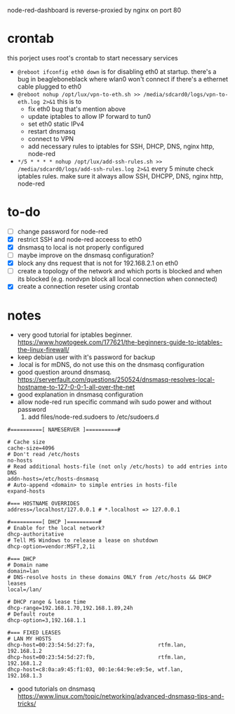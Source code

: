 node-red-dashboard is reverse-proxied by nginx on port 80

# crontab
this porject uses root's crontab to start necessary services
- `@reboot ifconfig eth0 down` is for disabling eth0 at startup. there's a bug in beagleboneblack where wlan0 won't connect if there's a ethernet cable plugged to eth0
- `@reboot nohup /opt/lux/vpn-to-eth.sh >> /media/sdcard0/logs/vpn-to-eth.log 2>&1` this is to 
  - fix eth0 bug that's mention above
  - update iptables to allow IP forward to tun0
  - set eth0 static IPv4
  - restart dnsmasq
  - connect to VPN
  - add necessary rules to iptables for SSH, DHCP, DNS, nginx http, node-red
- `*/5 * * * * nohup /opt/lux/add-ssh-rules.sh >> /media/sdcard0/logs/add-ssh-rules.log 2>&1` every 5 minute check iptables rules. make sure it always allow SSH, DHCPP, DNS, nginx http, node-red

# to-do
- [ ] change password for node-red
- [x] restrict SSH and node-red  acceess to eth0
- [x] dnsmasq to local is not properly configured
- [ ] maybe improve on the dnsmasq configuration?
- [x] block any dns request that is not for 192.168.2.1 on eth0
- [ ] create a topology of the network and which ports is blocked and when its blocked (e.g. nordvpn block all local connection when connected)
- [x] create a connection reseter using crontab

# notes
- very good tutorial for iptables beginner. https://www.howtogeek.com/177621/the-beginners-guide-to-iptables-the-linux-firewall/
- keep debian user with it's password for backup
- .local is for mDNS, do not use this on the dnsmasq configuration
- good question around dnsmasq. https://serverfault.com/questions/250524/dnsmasq-resolves-local-hostname-to-127-0-0-1-all-over-the-net
- good explanation in dnsmasq configuration
- allow node-red run specific command wih sudo power and without password
  1) add files/node-red.sudoers to /etc/sudoers.d
```
#==========[ NAMESERVER ]==========#

# Cache size
cache-size=4096
# Don't read /etc/hosts
no-hosts
# Read additional hosts-file (not only /etc/hosts) to add entries into DNS
addn-hosts=/etc/hosts-dnsmasq
# Auto-append <domain> to simple entries in hosts-file
expand-hosts

#=== HOSTNAME OVERRIDES
address=/localhost/127.0.0.1 # *.localhost => 127.0.0.1

#==========[ DHCP ]==========#
# Enable for the local network?
dhcp-authoritative
# Tell MS Windows to release a lease on shutdown
dhcp-option=vendor:MSFT,2,1i

#=== DHCP
# Domain name
domain=lan
# DNS-resolve hosts in these domains ONLY from /etc/hosts && DHCP leases
local=/lan/

# DHCP range & lease time
dhcp-range=192.168.1.70,192.168.1.89,24h 
# Default route
dhcp-option=3,192.168.1.1

#=== FIXED LEASES
# LAN MY HOSTS
dhcp-host=00:23:54:5d:27:fa,                    rtfm.lan,               192.168.1.2
dhcp-host=00:23:54:5d:27:fb,                    rtfm.lan,               192.168.1.2
dhcp-host=c8:0a:a9:45:f1:03, 00:1e:64:9e:e9:5e, wtf.lan,                192.168.1.3 
```
- good tutorials on dnsmasq https://www.linux.com/topic/networking/advanced-dnsmasq-tips-and-tricks/
